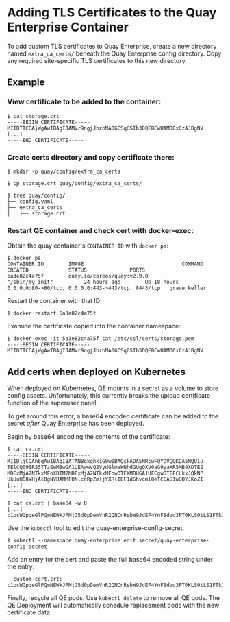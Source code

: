 # Adding TLS Certificates to the Quay Enterprise Container

To add custom TLS certificates to Quay Enterprise, create a new directory named `extra_ca_certs/` beneath the Quay Enterprise config directory. Copy any required site-specific TLS certificates to this new directory.

## Example

### View certificate to be added to the container:

```
$ cat storage.crt
-----BEGIN CERTIFICATE-----
MIIDTTCCAjWgAwIBAgIJAMVr9ngjJhzbMA0GCSqGSIb3DQEBCwUAMD0xCzAJBgNV
[...]
-----END CERTIFICATE-----
```

### Create certs directory and copy certificate there:

```
$ mkdir -p quay/config/extra_ca_certs

$ cp storage.crt quay/config/extra_ca_certs/

$ tree quay/config/
├── config.yaml
├── extra_ca_certs
│   ├── storage.crt
```

### Restart QE container and check cert with docker-exec:

Obtain the quay container's `CONTAINER ID` with `docker ps`:

```
$ docker ps
CONTAINER ID        IMAGE                                COMMAND                  CREATED             STATUS              PORTS
5a3e82c4a75f        quay.io/coreos/quay:v2.9.0           "/sbin/my_init"          24 hours ago        Up 18 hours         0.0.0.0:80->80/tcp, 0.0.0.0:443->443/tcp, 8443/tcp   grave_keller
```

Restart the container with that ID:

```
$ docker restart 5a3e82c4a75f
```

Examine the certificate copied into the container namespace:

```
$ docker exec -it 5a3e82c4a75f cat /etc/ssl/certs/storage.pem
-----BEGIN CERTIFICATE-----
MIIDTTCCAjWgAwIBAgIJAMVr9ngjJhzbMA0GCSqGSIb3DQEBCwUAMD0xCzAJBgNV
```


## Add certs when deployed on Kubernetes

When deployed on Kubernetes, QE mounts in a secret as a volume to store config assets. Unfortunately, this currently breaks the upload certificate function of the superuser panel.

To get around this error, a base64 encoded certificate can be added to the secret *after* Quay Enterprise has been deployed.

Begin by base64 encoding the contents of the certificate:

```
$ cat ca.crt
-----BEGIN CERTIFICATE-----
MIIDljCCAn6gAwIBAgIBATANBgkqhkiG9w0BAQsFADA5MRcwFQYDVQQKDA5MQUIu
TElCQ09SRS5TTzEeMBwGA1UEAwwVQ2VydGlmaWNhdGUgQXV0aG9yaXR5MB4XDTE2
MDExMjA2NTkxMFoXDTM2MDExMjA2NTkxMFowOTEXMBUGA1UECgwOTEFCLkxJQkNP
UkUuU08xHjAcBgNVBAMMFUNlcnRpZmljYXRlIEF1dGhvcml0eTCCASIwDQYJKoZI
[...]
-----END CERTIFICATE-----

$ cat ca.crt | base64 -w 0
[...]
c1psWGpqeGlPQmNEWkJPMjJ5d0pDemVnR2QNCnRsbW9JdEF4YnFSdVd3PT0KLS0tLS1FTkQgQ0VSVElGSUNBVEUtLS0tLQo=
```

Use the `kubectl` tool to edit the quay-enterprise-config-secret.
```
$ kubectl --namespace quay-enterprise edit secret/quay-enterprise-config-secret
```

Add an entry for the cert and paste the full base64 encoded string under the entry:

```
  custom-cert.crt:
c1psWGpqeGlPQmNEWkJPMjJ5d0pDemVnR2QNCnRsbW9JdEF4YnFSdVd3PT0KLS0tLS1FTkQgQ0VSVElGSUNBVEUtLS0tLQo=
```

Finally, recycle all QE pods. Use `kubectl delete` to remove all QE pods. The QE Deployment will automatically schedule replacement pods with the new certificate data.
